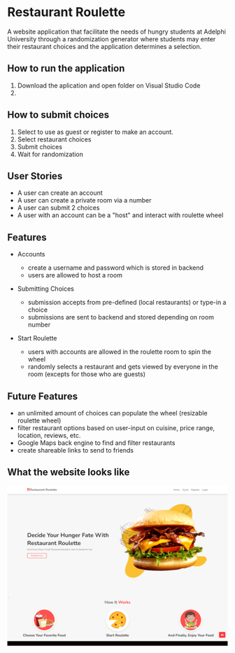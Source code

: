 # Restaurant Roulette

A website application that facilitate the needs of hungry students at Adelphi University through a randomization generator where students may enter their restaurant choices and the application determines a selection. 

## How to run the application
1. Download the aplication and open folder on Visual Studio Code
2. 

## How to submit choices
1. Select to use as guest or register to make an account. 
2. Select restaurant choices
3. Submit choices 
4. Wait for randomization 

## User Stories 
- A user can create an account
- A user can create a private room via a number
- A user can submit 2 choices
- A user with an account can be a "host" and interact with roulette wheel

## Features 
- Accounts
    - create a username and password which is stored in backend
    - users are allowed to host a room

- Submitting Choices
    - submission accepts from pre-defined (local restaurants) or type-in a choice
    - submissions are sent to backend and stored depending on room number

- Start Roulette
    - users with accounts are allowed in the roulette room to spin the wheel
    - randomly selects a restaurant and gets viewed by everyone in the room (excepts for those who are guests)

## Future Features
- an unlimited amount of choices can populate the wheel (resizable roulette wheel)
- filter restaurant options based on user-input on cuisine, price range, location, reviews, etc. 
- Google Maps back engine to find and filter restaurants
- create shareable links to send to friends 

## What the website looks like
![alt_text](https://github.com/arhamansari1/RestaurantRoulette/blob/main/screenshots/home.png)


